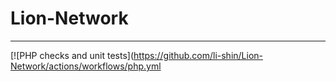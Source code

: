 # Lion-Network 
-------- 

[![PHP checks and unit tests](https://github.com/li-shin/Lion-Network/actions/workflows/php.yml
